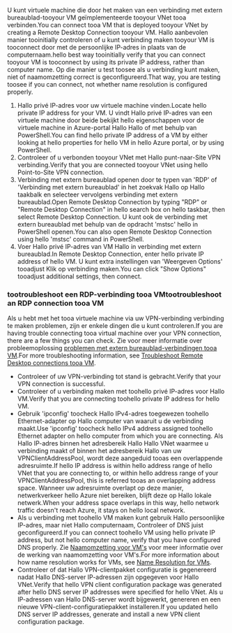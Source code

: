 <span data-ttu-id="9cb02-101">U kunt virtuele machine die door het maken van een verbinding met extern bureaublad-tooyour VM geïmplementeerde tooyour VNet tooa verbinden.</span><span class="sxs-lookup"><span data-stu-id="9cb02-101">You can connect tooa VM that is deployed tooyour VNet by creating a Remote Desktop Connection tooyour VM.</span></span> <span data-ttu-id="9cb02-102">Hallo aanbevolen manier tooinitially controleren of u kunt verbinding maken tooyour VM is tooconnect door met de persoonlijke IP-adres in plaats van de computernaam.</span><span class="sxs-lookup"><span data-stu-id="9cb02-102">hello best way tooinitially verify that you can connect tooyour VM is tooconnect by using its private IP address, rather than computer name.</span></span> <span data-ttu-id="9cb02-103">Op die manier u test toosee als u verbinding kunt maken, niet of naamomzetting correct is geconfigureerd.</span><span class="sxs-lookup"><span data-stu-id="9cb02-103">That way, you are testing toosee if you can connect, not whether name resolution is configured properly.</span></span> 

1. <span data-ttu-id="9cb02-104">Hallo privé IP-adres voor uw virtuele machine vinden.</span><span class="sxs-lookup"><span data-stu-id="9cb02-104">Locate hello private IP address for your VM.</span></span> <span data-ttu-id="9cb02-105">U vindt Hallo privé IP-adres van een virtuele machine door beide bekijkt hello eigenschappen voor de virtuele machine in Azure-portal Hallo Hallo of met behulp van PowerShell.</span><span class="sxs-lookup"><span data-stu-id="9cb02-105">You can find hello private IP address of a VM by either looking at hello properties for hello VM in hello Azure portal, or by using PowerShell.</span></span>
2. <span data-ttu-id="9cb02-106">Controleer of u verbonden tooyour VNet met Hallo punt-naar-Site VPN verbinding.</span><span class="sxs-lookup"><span data-stu-id="9cb02-106">Verify that you are connected tooyour VNet using hello  Point-to-Site VPN connection.</span></span> 
3. <span data-ttu-id="9cb02-107">Verbinding met extern bureaublad openen door te typen van 'RDP' of 'Verbinding met extern bureaublad' in het zoekvak Hallo op Hallo taakbalk en selecteer vervolgens verbinding met extern bureaublad.</span><span class="sxs-lookup"><span data-stu-id="9cb02-107">Open Remote Desktop Connection by typing "RDP" or "Remote Desktop Connection" in hello search box on hello taskbar, then select Remote Desktop Connection.</span></span> <span data-ttu-id="9cb02-108">U kunt ook de verbinding met extern bureaublad met behulp van de opdracht 'mstsc' hello in PowerShell openen.</span><span class="sxs-lookup"><span data-stu-id="9cb02-108">You can also open Remote Desktop Connection using hello 'mstsc' command in PowerShell.</span></span> 
3. <span data-ttu-id="9cb02-109">Voer Hallo privé IP-adres van VM Hallo in verbinding met extern bureaublad.</span><span class="sxs-lookup"><span data-stu-id="9cb02-109">In Remote Desktop Connection, enter hello private IP address of hello VM.</span></span> <span data-ttu-id="9cb02-110">U kunt extra instellingen van 'Weergeven Options' tooadjust Klik op verbinding maken.</span><span class="sxs-lookup"><span data-stu-id="9cb02-110">You can click "Show Options" tooadjust additional settings, then connect.</span></span>

### <a name="tootroubleshoot-an-rdp-connection-tooa-vm"></a><span data-ttu-id="9cb02-111">tootroubleshoot een RDP-verbinding tooa VM</span><span class="sxs-lookup"><span data-stu-id="9cb02-111">tootroubleshoot an RDP connection tooa VM</span></span>

<span data-ttu-id="9cb02-112">Als u hebt met het tooa virtuele machine via uw VPN-verbinding verbinding te maken problemen, zijn er enkele dingen die u kunt controleren.</span><span class="sxs-lookup"><span data-stu-id="9cb02-112">If you are having trouble connecting tooa virtual machine over your VPN connection, there are a few things you can check.</span></span> <span data-ttu-id="9cb02-113">Zie voor meer informatie over probleemoplossing [problemen met extern bureaublad-verbindingen tooa VM](../articles/virtual-machines/windows/troubleshoot-rdp-connection.md).</span><span class="sxs-lookup"><span data-stu-id="9cb02-113">For more troubleshooting information, see [Troubleshoot Remote Desktop connections tooa VM](../articles/virtual-machines/windows/troubleshoot-rdp-connection.md).</span></span>

- <span data-ttu-id="9cb02-114">Controleer of uw VPN-verbinding tot stand is gebracht.</span><span class="sxs-lookup"><span data-stu-id="9cb02-114">Verify that your VPN connection is successful.</span></span>
- <span data-ttu-id="9cb02-115">Controleer of u verbinding maken met toohello privé IP-adres voor Hallo VM.</span><span class="sxs-lookup"><span data-stu-id="9cb02-115">Verify that you are connecting toohello private IP address for hello VM.</span></span>
- <span data-ttu-id="9cb02-116">Gebruik 'ipconfig' toocheck Hallo IPv4-adres toegewezen toohello Ethernet-adapter op Hallo computer van waaruit u de verbinding maakt.</span><span class="sxs-lookup"><span data-stu-id="9cb02-116">Use 'ipconfig' toocheck hello IPv4 address assigned toohello Ethernet adapter on hello computer from which you are connecting.</span></span> <span data-ttu-id="9cb02-117">Als Hallo IP-adres binnen het adresbereik Hallo Hallo VNet waarmee u verbinding maakt of binnen het adresbereik Hallo van uw VPNClientAddressPool, wordt deze aangeduid tooas een overlappende adresruimte.</span><span class="sxs-lookup"><span data-stu-id="9cb02-117">If hello IP address is within hello address range of hello VNet that you are connecting to, or within hello address range of your VPNClientAddressPool, this is referred tooas an overlapping address space.</span></span> <span data-ttu-id="9cb02-118">Wanneer uw adresruimte overlapt op deze manier, netwerkverkeer hello Azure niet bereiken, blijft deze op Hallo lokale netwerk.</span><span class="sxs-lookup"><span data-stu-id="9cb02-118">When your address space overlaps in this way, hello network traffic doesn't reach Azure, it stays on hello local network.</span></span>
- <span data-ttu-id="9cb02-119">Als u verbinding met toohello VM maken kunt gebruik Hallo persoonlijke IP-adres, maar niet Hallo computernaam, Controleer of DNS juist geconfigureerd.</span><span class="sxs-lookup"><span data-stu-id="9cb02-119">If you can connect toohello VM using hello private IP address, but not hello computer name, verify that you have configured DNS properly.</span></span> <span data-ttu-id="9cb02-120">Zie [Naamomzetting voor VM's](../articles/virtual-network/virtual-networks-name-resolution-for-vms-and-role-instances.md) voor meer informatie over de werking van naamomzetting voor VM's.</span><span class="sxs-lookup"><span data-stu-id="9cb02-120">For more information about how name resolution works for VMs, see [Name Resolution for VMs](../articles/virtual-network/virtual-networks-name-resolution-for-vms-and-role-instances.md).</span></span>
- <span data-ttu-id="9cb02-121">Controleer of dat Hallo VPN-clientpakket configuratie is gegenereerd nadat Hallo DNS-server IP-adressen zijn opgegeven voor Hallo VNet.</span><span class="sxs-lookup"><span data-stu-id="9cb02-121">Verify that hello VPN client configuration package was generated after hello DNS server IP addresses were specified for hello VNet.</span></span> <span data-ttu-id="9cb02-122">Als u IP-adressen van Hallo DNS-server wordt bijgewerkt, genereren en een nieuwe VPN-client-configuratiepakket installeren.</span><span class="sxs-lookup"><span data-stu-id="9cb02-122">If you updated hello DNS server IP addresses, generate and install a new VPN client configuration package.</span></span>
